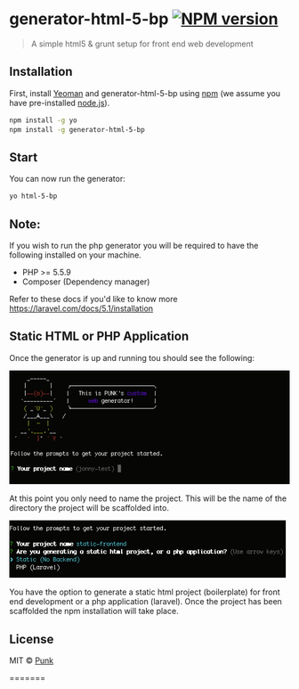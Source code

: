 # generator-html-5-bp [![NPM version][npm-image]][npm-url]
> A simple html5 & grunt setup for front end web development

## Installation

First, install [Yeoman](http://yeoman.io) and generator-html-5-bp using [npm](https://www.npmjs.com/) (we assume you have pre-installed [node.js](https://nodejs.org/)).

```bash
npm install -g yo
npm install -g generator-html-5-bp
```

## Start

You can now run the generator:

```bash
yo html-5-bp
```

## Note:

If you wish to run the php generator you will be required to have the following installed on your machine.
 * PHP >= 5.5.9
 * Composer (Dependency manager)

Refer to these docs if you'd like to know more https://laravel.com/docs/5.1/installation

## Static HTML or PHP Application

Once the generator is up and running tou should see the following:

![Alt text](/readme/screenshots/1.png?raw=true)

At this point you only need to name the project. This will be the name of the directory the project will be scaffolded into.

![Alt text](/readme/screenshots/2.png?raw=true)

You have the option to generate a static html project (boilerplate) for front end development or a php application (laravel). Once the project has been scaffolded the npm installation will take place.


## License

MIT © [Punk]()


[npm-image]: https://badge.fury.io/js/generator-html-5-bp.svg
[npm-url]: https://npmjs.org/package/generator-html-5-bp
=======
